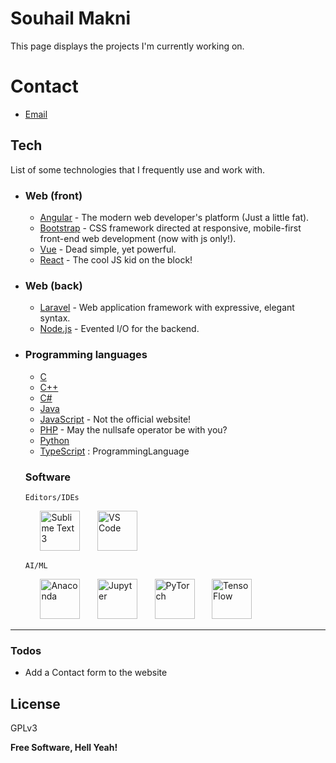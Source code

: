 # Souhail Makni

This page displays the projects I'm currently working on.

# Contact

  - [Email]


## Tech

List of some technologies that I frequently use and work with.


* ### Web (front)
    - [Angular] - The modern web developer's platform (Just a little fat).
    - [Bootstrap] - CSS framework directed at responsive, mobile-first front-end web development (now with js only!).
    - [Vue] - Dead simple, yet powerful.
    - [React] - The cool JS kid on the block!
*	### Web (back)
    - [Laravel] - Web application framework with expressive, elegant syntax.
    - [Node.js] - Evented I/O for the backend.
*	### Programming languages
    - [C]
    - [C++]
    - [C#]
    - [Java]
    - [JavaScript] - Not the official website!
    - [PHP] - May the nullsafe operator be with you?
    - [Python]
    - [TypeScript] : ProgrammingLanguage
	### Software
		Editors/IDEs
	&nbsp;&nbsp;&nbsp;&nbsp;&nbsp;&nbsp;<a href="https://www.sublimetext.com/"><img src="https://souhailhimself.space/dev/img/sublime.png" height="64px" alt="Sublime Text 3"></a>
	&nbsp;&nbsp;&nbsp;&nbsp;&nbsp;&nbsp;<a href="https://code.visualstudio.com/"><img src="https://souhailhimself.space/dev/img/vscode.png" height="64px" alt="VS Code"></a>
		
		AI/ML
	&nbsp;&nbsp;&nbsp;&nbsp;&nbsp;&nbsp;<a href="https://www.anaconda.com/"><img src="https://souhailhimself.space/dev/img/anaconda.png" height="64px" alt="Anaconda"></a>
	&nbsp;&nbsp;&nbsp;&nbsp;&nbsp;&nbsp;<a href="https://jupyter.org/"><img src="https://souhailhimself.space/dev/img/jupyter.png" height="64px" alt="Jupyter"></a>
	&nbsp;&nbsp;&nbsp;&nbsp;&nbsp;&nbsp;<a href="https://pytorch.org/"><img src="https://souhailhimself.space/dev/img/pytorch.png" height="64px" alt="PyTorch"></a>
	&nbsp;&nbsp;&nbsp;&nbsp;&nbsp;&nbsp;<a href="https://www.tensorflow.org/"><img src="https://souhailhimself.space/dev/img/tensorflow.png" height="64px" alt="TensoFlow"></a>
----

### Todos

 - Add a Contact form to the website

License
----

GPLv3


**Free Software, Hell Yeah!**


[Email]:<mailto:contact@souhailhimself.space>

[Angular]:<https://angular.io/>
[Bootstrap]:<https://getbootstrap.com/>
[Vue]:<https://vue.js/>
[React]:<https://reactjs.org/>

[Laravel]:<https://laravel.com/>
[Node.js]:<https://nodejs.org/en/>

[C]:<>
[C++]:<>
[C#]:<>
[Java]:<https://www.java.com/en/download/>
[JavaScript]:<https://www.javascript.com/>
[PHP]:<https://www.php.net/releases/8.0/>
[Python]:<https://www.python.org/>
[TypeScript]:<https://www.typescriptlang.org/>
